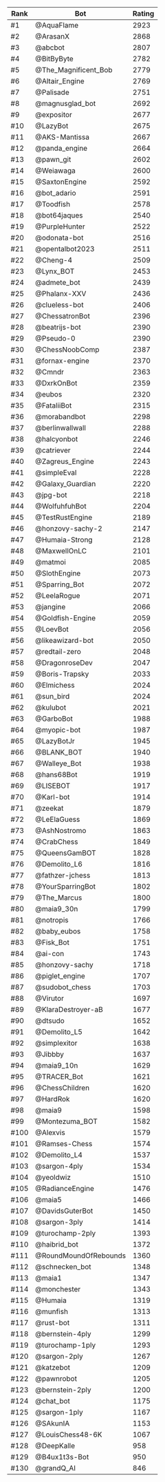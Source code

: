 Rank|Bot|Rating
---|---|---
#1|@AquaFlame|2923
#2|@ArasanX|2868
#3|@abcbot|2807
#4|@BitByByte|2782
#5|@The_Magnificent_Bob|2779
#6|@Altair_Engine|2769
#7|@Palisade|2751
#8|@magnusglad_bot|2692
#9|@expositor|2677
#10|@LazyBot|2675
#11|@AKS-Mantissa|2667
#12|@panda_engine|2664
#13|@pawn_git|2602
#14|@Weiawaga|2600
#15|@SaxtonEngine|2592
#16|@bot_adario|2591
#17|@Toodfish|2578
#18|@bot64jaques|2540
#19|@PurpleHunter|2522
#20|@odonata-bot|2516
#21|@opentalbot2023|2511
#22|@Cheng-4|2509
#23|@Lynx_BOT|2453
#24|@admete_bot|2439
#25|@Phalanx-XXV|2436
#26|@clueless-bot|2406
#27|@ChessatronBot|2396
#28|@beatrijs-bot|2390
#29|@Pseudo-0|2390
#30|@ChessNoobComp|2387
#31|@fornax-engine|2370
#32|@Cmndr|2363
#33|@DxrkOnBot|2359
#34|@eubos|2320
#35|@FataliiBot|2315
#36|@morabandbot|2298
#37|@berlinwallwall|2288
#38|@halcyonbot|2246
#39|@catriever|2244
#40|@Zagreus_Engine|2243
#41|@simpleEval|2228
#42|@Galaxy_Guardian|2220
#43|@jpg-bot|2218
#44|@WolfuhfuhBot|2204
#45|@TestRustEngine|2189
#46|@honzovy-sachy-2|2147
#47|@Humaia-Strong|2128
#48|@MaxwellOnLC|2101
#49|@matmoi|2085
#50|@SlothEngine|2073
#51|@Sparring_Bot|2072
#52|@LeelaRogue|2071
#53|@jangine|2066
#54|@Goldfish-Engine|2059
#55|@LoevBot|2056
#56|@likeawizard-bot|2050
#57|@redtail-zero|2048
#58|@DragonroseDev|2047
#59|@Boris-Trapsky|2033
#60|@Elmichess|2024
#61|@sun_bird|2024
#62|@kulubot|2021
#63|@GarboBot|1988
#64|@myopic-bot|1987
#65|@LazyBotJr|1945
#66|@BLANK_BOT|1940
#67|@Walleye_Bot|1938
#68|@hans68Bot|1919
#69|@LISEBOT|1917
#70|@Karl-bot|1914
#71|@zeekat|1879
#72|@LeElaGuess|1869
#73|@AshNostromo|1863
#74|@CrabChess|1849
#75|@QueensGamBOT|1828
#76|@Demolito_L6|1816
#77|@fathzer-jchess|1813
#78|@YourSparringBot|1802
#79|@The_Marcus|1800
#80|@maia9_30n|1799
#81|@notropis|1766
#82|@baby_eubos|1758
#83|@Fisk_Bot|1751
#84|@ai-con|1743
#85|@honzovy-sachy|1718
#86|@piglet_engine|1707
#87|@sudobot_chess|1703
#88|@Virutor|1697
#89|@KlaraDestroyer-aB|1677
#90|@dtsudo|1652
#91|@Demolito_L5|1642
#92|@simplexitor|1638
#93|@Jibbby|1637
#94|@maia9_10n|1629
#95|@TRACER_Bot|1621
#96|@ChessChildren|1620
#97|@HardRok|1620
#98|@maia9|1598
#99|@Montezuma_BOT|1582
#100|@Alexvis|1579
#101|@Ramses-Chess|1574
#102|@Demolito_L4|1537
#103|@sargon-4ply|1534
#104|@yeoldwiz|1510
#105|@RadianceEngine|1476
#106|@maia5|1466
#107|@DavidsGuterBot|1450
#108|@sargon-3ply|1414
#109|@turochamp-2ply|1393
#110|@haibrid_bot|1372
#111|@RoundMoundOfRebounds|1360
#112|@schnecken_bot|1348
#113|@maia1|1347
#114|@monchester|1343
#115|@Humaia|1319
#116|@munfish|1313
#117|@rust-bot|1311
#118|@bernstein-4ply|1299
#119|@turochamp-1ply|1293
#120|@sargon-2ply|1267
#121|@katzebot|1209
#122|@pawnrobot|1205
#123|@bernstein-2ply|1200
#124|@chat_bot|1175
#125|@sargon-1ply|1167
#126|@SAkunIA|1153
#127|@LouisChess48-6K|1067
#128|@DeepKalle|958
#129|@B4ux1t3s-Bot|950
#130|@grandQ_AI|846
